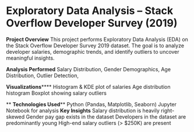 # Exploratory Data Analysis – Stack Overflow Developer Survey (2019)

**Project Overview**
This project performs Exploratory Data Analysis (EDA) on the Stack Overflow Developer Survey 2019 dataset.
The goal is to analyze developer salaries, demographic trends, and identify outliers to uncover meaningful insights.

 **Analysis Performed**
Salary Distribution,
Gender Demographics,
Age Distribution,
Outlier Detection,

 **Visualizations******
Histogram & KDE plot of salaries
Age distribution histogram
Boxplot showing salary outliers

** **Technologies Used****
Python (Pandas, Matplotlib, Seaborn)
Jupyter Notebook for analysis
**Key Insights**
Salary distribution is heavily right-skewed
Gender pay gap exists in the dataset
Developers in the dataset are predominantly young
High-end salary outliers (> $250K) are present
